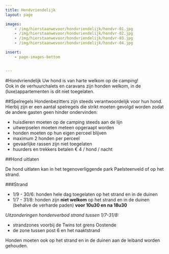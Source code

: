 ```yaml
---
title: Hondvriendelijk
layout: page

images:
    - /img/hierstaanwevoor/hondvriendelijk/hondvr-01.jpg
    - /img/hierstaanwevoor/hondvriendelijk/hondvr-02.jpg
    - /img/hierstaanwevoor/hondvriendelijk/hondvr-03.jpg
    - /img/hierstaanwevoor/hondvriendelijk/hondvr-04.jpg

insert:
    - page-images-bottom


---
```


#Hondvriendelijk
Uw hond is van harte welkom op de camping!<br>
Ook in de verhuurchalets en caravans zijn honden welkom, in de (luxe)appartementen is dit niet toegelaten.<br>


##Spelregels 
Hondenbezitters zijn steeds verantwoordelijk voor hun hond. Hierbij zijn er een aantal spelregels die strikt moeten gevolgd worden zodat de andere gasten geen hinder ondervinden:


- huisdieren moeten op de camping steeds aan de lijn
- uitwerpselen moeten meteen opgeraapt worden
- honden moeten op hun eigen perceel blijven
- maximum 2 honden per perceel
- gevaarlijke rassen zijn niet toegelaten
- huurders en trekkers betalen € 4 / hond / nacht


##Hond uitlaten

De hond uitlaten kan in het tegenoverliggende park Paelsteenveld of op het strand. 

###Strand

- 1/9 - 30/6: honden hele dag toegelaten op het strand en in de duinen
- 1/7 - 31/8: honden zijn **niet welkom** op het strand en in de duinen (behalve de verharde paden) **voor 10u30 en na 18u30** 

*Uitzonderingen hondenverbod strand tussen 1/7-31/8:*


- strandzones voorbij de Twins tot grens Oostende
- de zone tussen post 6 en het naaktstrand 

Honden moeten ook op het strand en in de duinen aan de leiband worden gehouden.
